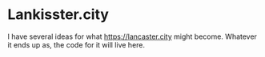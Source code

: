 # Lankisster.city

I have several ideas for what <https://lancaster.city> might become. Whatever it ends up as, the code for it will live here.
